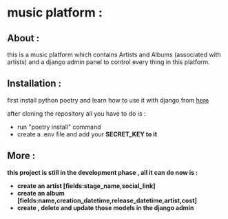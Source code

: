 # music platform :

## About :

this is a music platform which contains Artists and Albums (associated with artists) and a django admin panel to control every thing in this platform.

## Installation :

first install python poetry and learn how to use it with django from [here](https://rasulkireev.com/managing-django-with-poetry/)

after cloning the repository all you have to do is :

- run "poetry install" command
- create a .env file and add your <b>SECRET_KEY<b> to it

## More :

this project is still in the development phase , all it can do now is :

- create an artist [fields:stage_name,social_link]
- create an album [fields:name,creation_datetime,release_datetime,artist,cost]
- create , delete and update those models in the django admin

